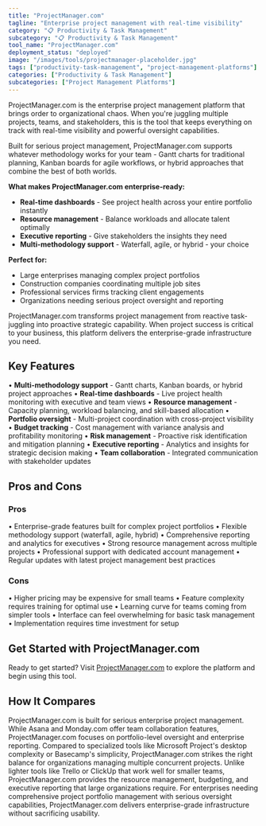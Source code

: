 ```yaml
---
title: "ProjectManager.com"
tagline: "Enterprise project management with real-time visibility"
category: "📋 Productivity & Task Management"
subcategory: "📋 Productivity & Task Management"
tool_name: "ProjectManager.com"
deployment_status: "deployed" 
image: "/images/tools/projectmanager-placeholder.jpg"
tags: ["productivity-task-management", "project-management-platforms"]
categories: ["Productivity & Task Management"]
subcategories: ["Project Management Platforms"]
---
```

ProjectManager.com is the enterprise project management platform that brings order to organizational chaos. When you're juggling multiple projects, teams, and stakeholders, this is the tool that keeps everything on track with real-time visibility and powerful oversight capabilities.

Built for serious project management, ProjectManager.com supports whatever methodology works for your team - Gantt charts for traditional planning, Kanban boards for agile workflows, or hybrid approaches that combine the best of both worlds.

**What makes ProjectManager.com enterprise-ready:**
- **Real-time dashboards** - See project health across your entire portfolio instantly
- **Resource management** - Balance workloads and allocate talent optimally  
- **Executive reporting** - Give stakeholders the insights they need
- **Multi-methodology support** - Waterfall, agile, or hybrid - your choice

**Perfect for:**
- Large enterprises managing complex project portfolios
- Construction companies coordinating multiple job sites
- Professional services firms tracking client engagements
- Organizations needing serious project oversight and reporting

ProjectManager.com transforms project management from reactive task-juggling into proactive strategic capability. When project success is critical to your business, this platform delivers the enterprise-grade infrastructure you need.

## Key Features

• **Multi-methodology support** - Gantt charts, Kanban boards, or hybrid project approaches
• **Real-time dashboards** - Live project health monitoring with executive and team views
• **Resource management** - Capacity planning, workload balancing, and skill-based allocation
• **Portfolio oversight** - Multi-project coordination with cross-project visibility
• **Budget tracking** - Cost management with variance analysis and profitability monitoring
• **Risk management** - Proactive risk identification and mitigation planning
• **Executive reporting** - Analytics and insights for strategic decision making
• **Team collaboration** - Integrated communication with stakeholder updates

## Pros and Cons

### Pros
• Enterprise-grade features built for complex project portfolios
• Flexible methodology support (waterfall, agile, hybrid)
• Comprehensive reporting and analytics for executives
• Strong resource management across multiple projects
• Professional support with dedicated account management
• Regular updates with latest project management best practices

### Cons
• Higher pricing may be expensive for small teams
• Feature complexity requires training for optimal use
• Learning curve for teams coming from simpler tools
• Interface can feel overwhelming for basic task management
• Implementation requires time investment for setup

## Get Started with ProjectManager.com

Ready to get started? Visit [ProjectManager.com](https://www.projectmanager.com) to explore the platform and begin using this tool.

## How It Compares

ProjectManager.com is built for serious enterprise project management. While Asana and Monday.com offer team collaboration features, ProjectManager.com focuses on portfolio-level oversight and enterprise reporting. Compared to specialized tools like Microsoft Project's desktop complexity or Basecamp's simplicity, ProjectManager.com strikes the right balance for organizations managing multiple concurrent projects. Unlike lighter tools like Trello or ClickUp that work well for smaller teams, ProjectManager.com provides the resource management, budgeting, and executive reporting that large organizations require. For enterprises needing comprehensive project portfolio management with serious oversight capabilities, ProjectManager.com delivers enterprise-grade infrastructure without sacrificing usability.